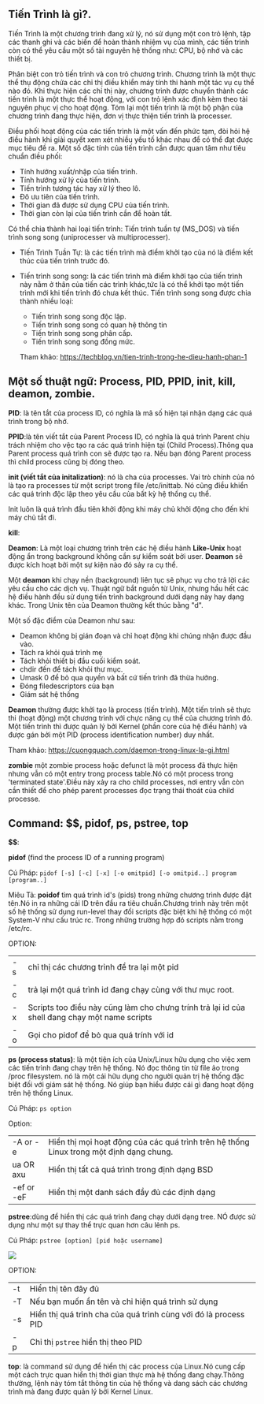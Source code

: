 ## Tiến Trình là gì?.

Tiến Trình là một chương trình đang xử lý, nó sử dụng một con trỏ lệnh, tập các thanh ghi và các biến để hoàn thành nhiệm vụ của mình, các tiến trình còn có thể yêu cầu một số tài nguyên hệ thống như: CPU, bộ nhớ và các thiết bị.

Phân biệt con trỏ tiến trình và con trỏ chương trình. Chương trình là một thực thể thụ động chứa các chỉ thị điều khiển máy tính thi hành một tác vụ cụ thể nào đó. Khi thực hiện các chỉ thị này, chương trình được chuyển thành các tiến trình là một thực thể hoạt động, với con trỏ lệnh xác định kèm theo tài nguyên phục vị cho hoạt động. Tóm lại một tiến trình là một bộ phận của chương trình đang thực hiện, đơn vị thực thiện tiến trình là processer.

Điều phối hoạt động của các tiến trình là một vấn đến phức tạm, đòi hỏi hệ điều hành khi giải quyết xem xét nhiều yếu tố khác nhau để có thể đạt được mục tiêu đề ra. Một số đặc tính của tiến trình cần được quan tâm  như tiêu chuẩn điều phối:
- Tính hướng xuất/nhập của tiến trình.
- Tính hướng xử lý của tiến trình.
- Tiến trình tương tác hay xử lý theo lô.
- Đô ưu tiên của tiến trình.
- Thời gian đã được sử dụng CPU của tiến trình.
- Thời gian còn lại của tiến trình cần để hoàn tất.

Có thể chia thành hai loại tiến trình: Tiến trình tuần tự (MS_DOS) và tiến trình song song (uniprocesser và multiprocesser).
- Tiến Trình Tuần Tự: là các tiến trình mà điểm khởi tạo của nó là điểm kết thúc của tiến trình trước đó.
- Tiến trình song song: là các tiến trình mà điểm khởi tạo của tiến trình này nằm ở thân của tiến các trình khác,tức là có thể khởi tạo một tiến trình mới khi tiến trình đó chưa kết thúc. Tiến trình song song được chia thành nhiều loại:
    - Tiến trình song song độc lập.
    - Tiến trình song song có quan hệ thông tin
    - Tiến trình song song phân cấp.
    - Tiến trình song song đồng mức.
    
    Tham khảo: https://techblog.vn/tien-trinh-trong-he-dieu-hanh-phan-1

## Một số thuật ngữ: Process, PID, PPID, init, kill, deamon, zombie.

**PID**: là tên tắt của process ID, có nghĩa là mã số hiện tại nhận dạng các quá trình trong bộ nhớ.

**PPID**:là tên viết tắt của Parent Process ID, có nghĩa là quá trình Parent chịu trách nhiệm cho vệc tạo ra các quá trình hiện tại (Child Process).Thông qua Parent process quá trình con sẽ được tạo ra. Nếu bạn đóng Parent process thì child process cũng bị đóng theo.

**init (viết tắt của initalization)**: nó là cha của processes. Vai trò chính của nó là tạo ra processes từ một script trong file /etc/inittab. Nó cũng điều khiển các quá trình độc lập theo yêu cầu của bất kỳ hệ thống cụ thể.

Init luôn là quá trình đầu tiên khởi động khi máy chủ khởi động cho đến khi máy chủ tắt đi.

**kill**: 


**Deamon**: Là một loại chương trình trên các hệ điều hành **Like-Unix** hoạt động ẩn trong background không cần sự kiểm soát bởi user. **Deamon** sẽ được kích hoạt bởi một sự kiện nào đó sảy ra cụ thể.

Một **deamon** khi chạy nền (background) liên tục sẽ phục vụ cho trả lời các yêu cầu cho các dịch vụ. Thuật ngữ bắt nguồn từ Unix, nhưng hầu hết các hệ điều hành đều sử dụng tiến trình background dưới dạng này hay dạng khác. Trong Unix tên của Deamon thường kết thúc bằng "d".

Một số đặc điểm của Deamon như sau:
- Deamon không bị gián đoạn và chỉ hoạt động khi chúng nhận được đầu vào.
- Tách ra khỏi quá trình mẹ
- Tách khỏi thiết bị đầu cuối kiểm soát.
- chdir đến để tách khỏi thư mục.
- Umask 0 để bỏ qua quyền và bất cứ tiến trình đã thừa hưởng.
- Đóng filedescriptors của bạn
- Giám sát hệ thống

**Deamon** thường được khởi tạo là process (tiến trình). Một tiến trình sẽ thực thi (hoạt động) một chương trình với chực năng cụ thể của chương trình đó. Một tiến trình thì được quản lý bởi Kernel (phần core của hệ điều hành) và được gán bởi một PID (process identification number) duy nhất.

Tham khảo: https://cuongquach.com/daemon-trong-linux-la-gi.html

**zombie** một zombie process hoặc defunct là một process đã thực hiện nhưng vẫn có một entry  trong process table.Nó có một process trong 'terminated state'.Điều này xảy ra cho child processes, nơi entry vẫn còn cần thiết để cho phép parent processes đọc trạng thái thoát của child processe.


## Command: $$, pidof, ps, pstree, top

**$$**:

**pidof** (find the process ID of a running program)

Cú Pháp: `pidof [-s] [-c] [-x] [-o omitpid] [-o omitpid..] program [program..]`

Miêu Tả: **poidof** tìm quá trình id's (pids) trong những chương trình được đặt tên.Nó in ra những cái ID trên đầu ra tiêu chuẩn.Chương trình này trên một số hệ thống sử dụng run-level thay đổi scripts đặc biệt khi hệ thống có một System-V như cấu trúc rc. Trong những trường hợp đó scripts nằm trong /etc/rc. 

OPTION:

|  |   |
|----|---|
|-s| chỉ thị các chương trình để tra lại một pid|
|-c| trả lại một quá trình id đang chạy cùng với thư mục root.|
|-x|Scripts too điều này cũng làm cho chưng trính trả lại id của shell đang chạy một name scripts|
|-o|Gọi cho pidof để bỏ qua quá trính với id|

**ps (process status)**: là một tiện ích của Unix/Linux hữu dụng cho việc xem các tiến trình đang chạy trên hệ thống. Nó đọc thông tin từ file ảo trong /proc filesystem. nó là một cái hữu dụng cho người quản trị hệ thống đặc biệt đối với giám sát hệ thống. Nó giúp bạn hiểu được cái gì đang hoạt động trên hệ thống Linux.

Cú Pháp: `ps option`

Option:

|  |  |
|---|---|
|-A or -e| Hiển thị mọi hoạt động của các quá trình trên hệ thống Linux trong một định dạng chung.|
|ua OR axu| Hiển thị tất cả quá trình trong định dạng BSD|
|-ef or -eF| Hiển thị một danh sách đầy đủ các định dạng|

**pstree**:dùng để hiển thị các quá trình đang chạy dưới dạng tree. NÓ được sử dụng như một sự thay thể trực quan hơn câu lênh ps.

Cú Pháp: `pstree [option] [pid hoặc username]`

<img src="https://i.imgur.com/os9DFFN.png">

OPTION:

|  |   |
|--|--|
|-t | Hiển thị tên đây đủ|
|-T| Nếu bạn muốn ẩn tên và chỉ hiện quá trình sử dụng|
|-s| Hiển thị quá trình cha của quá trình cùng với đó là process PID|
|-p| Chỉ thị `pstree` hiển thị theo PID|

**top**: là command sử dụng để hiển thị các process của Linux.Nó cung cấp một cách trực quan hiển thị thời gian thực mà hệ thống đang chạy.Thông thường, lệnh này tóm tắt thông tin của hệ thống và dang sách các chương trình mà đang được quản lý bởi Kernel Linux.

